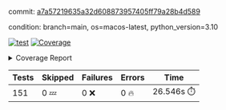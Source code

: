 commit: [a7a57219635a32d608873957405ff79a28b4d589](https://github.com/rcmdnk/homebrew-file/tree/a7a57219635a32d608873957405ff79a28b4d589)

condition: branch=main, os=macos-latest, python_version=3.10

[![test](https://github.com/rcmdnk/homebrew-file/actions/workflows/test.yml/badge.svg)](https://github.com/rcmdnk/homebrew-file/actions/runs/11884782726)
<a href="https://github.com/rcmdnk/homebrew-file/blob/a7a57219635a32d608873957405ff79a28b4d589/README.md"><img alt="Coverage" src="https://img.shields.io/badge/Coverage-0%25-red.svg" /></a><details><summary>Coverage Report </summary><table><tr><th>File</th><th>Stmts</th><th>Miss</th><th>Cover</th><th>Missing</th></tr><tbody><tr><td colspan="5"><b>src/brew_file</b></td></tr><tr><td>&nbsp; &nbsp;<a href="https://github.com/rcmdnk/homebrew-file/blob/a7a57219635a32d608873957405ff79a28b4d589/src/brew_file/__init__.py">\_\_init\_\_.py</a></td><td>3</td><td>3</td><td>0%</td><td><a href="https://github.com/rcmdnk/homebrew-file/blob/a7a57219635a32d608873957405ff79a28b4d589/src/brew_file/__init__.py#L1-L4">1&ndash;4</a></td></tr><tr><td>&nbsp; &nbsp;<a href="https://github.com/rcmdnk/homebrew-file/blob/a7a57219635a32d608873957405ff79a28b4d589/src/brew_file/brew_file.py">brew_file.py</a></td><td>1246</td><td>1246</td><td>0%</td><td><a href="https://github.com/rcmdnk/homebrew-file/blob/a7a57219635a32d608873957405ff79a28b4d589/src/brew_file/brew_file.py#L1-L2325">1&ndash;2325</a></td></tr><tr><td>&nbsp; &nbsp;<a href="https://github.com/rcmdnk/homebrew-file/blob/a7a57219635a32d608873957405ff79a28b4d589/src/brew_file/brew_helper.py">brew_helper.py</a></td><td>222</td><td>222</td><td>0%</td><td><a href="https://github.com/rcmdnk/homebrew-file/blob/a7a57219635a32d608873957405ff79a28b4d589/src/brew_file/brew_helper.py#L1-L373">1&ndash;373</a></td></tr><tr><td>&nbsp; &nbsp;<a href="https://github.com/rcmdnk/homebrew-file/blob/a7a57219635a32d608873957405ff79a28b4d589/src/brew_file/brew_info.py">brew_info.py</a></td><td>393</td><td>393</td><td>0%</td><td><a href="https://github.com/rcmdnk/homebrew-file/blob/a7a57219635a32d608873957405ff79a28b4d589/src/brew_file/brew_info.py#L1-L600">1&ndash;600</a></td></tr><tr><td>&nbsp; &nbsp;<a href="https://github.com/rcmdnk/homebrew-file/blob/a7a57219635a32d608873957405ff79a28b4d589/src/brew_file/info.py">info.py</a></td><td>11</td><td>11</td><td>0%</td><td><a href="https://github.com/rcmdnk/homebrew-file/blob/a7a57219635a32d608873957405ff79a28b4d589/src/brew_file/info.py#L1-L17">1&ndash;17</a></td></tr><tr><td>&nbsp; &nbsp;<a href="https://github.com/rcmdnk/homebrew-file/blob/a7a57219635a32d608873957405ff79a28b4d589/src/brew_file/main.py">main.py</a></td><td>166</td><td>166</td><td>0%</td><td><a href="https://github.com/rcmdnk/homebrew-file/blob/a7a57219635a32d608873957405ff79a28b4d589/src/brew_file/main.py#L1-L674">1&ndash;674</a></td></tr><tr><td>&nbsp; &nbsp;<a href="https://github.com/rcmdnk/homebrew-file/blob/a7a57219635a32d608873957405ff79a28b4d589/src/brew_file/utils.py">utils.py</a></td><td>69</td><td>69</td><td>0%</td><td><a href="https://github.com/rcmdnk/homebrew-file/blob/a7a57219635a32d608873957405ff79a28b4d589/src/brew_file/utils.py#L1-L133">1&ndash;133</a></td></tr><tr><td><b>TOTAL</b></td><td><b>2110</b></td><td><b>2110</b></td><td><b>0%</b></td><td>&nbsp;</td></tr></tbody></table></details>

| Tests | Skipped | Failures | Errors | Time |
| ----- | ------- | -------- | -------- | ------------------ |
| 151 | 0 :zzz: | 0 :x: | 0 :fire: | 26.546s :stopwatch: |

